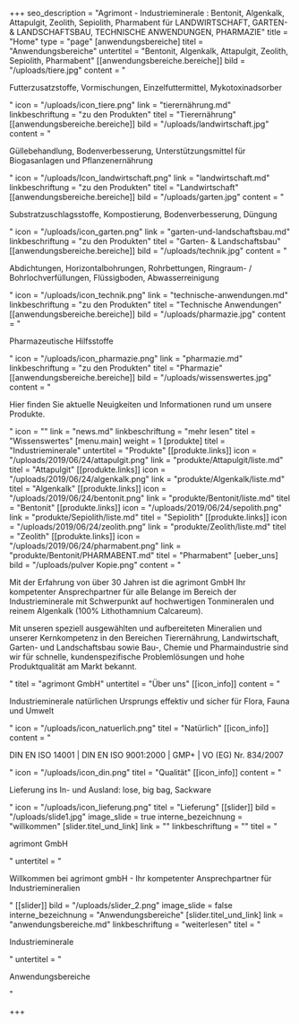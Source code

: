 +++
seo_description = "Agrimont - Industrieminerale : Bentonit, Algenkalk, Attapulgit, Zeolith, Sepiolith, Pharmabent für LANDWIRTSCHAFT, GARTEN- & LANDSCHAFTSBAU, TECHNISCHE ANWENDUNGEN, PHARMAZIE"
title = "Home"
type = "page"
[anwendungsbereiche]
titel = "Anwendungsbereiche"
untertitel = "Bentonit, Algenkalk, Attapulgit, Zeolith, Sepiolith, Pharmabent"
[[anwendungsbereiche.bereiche]]
bild = "/uploads/tiere.jpg"
content = "<p>Futterzusatzstoffe, Vormischungen, Einzelfuttermittel, Mykotoxinadsorber</p>"
icon = "/uploads/icon_tiere.png"
link = "tierernährung.md"
linkbeschriftung = "zu den Produkten"
titel = "Tierernährung"
[[anwendungsbereiche.bereiche]]
bild = "/uploads/landwirtschaft.jpg"
content = "<p>Güllebehandlung, Bodenverbesserung, Unterstützungsmittel für Biogasanlagen und Pflanzenernährung</p>"
icon = "/uploads/Icon_landwirtschaft.png"
link = "landwirtschaft.md"
linkbeschriftung = "zu den Produkten"
titel = "Landwirtschaft"
[[anwendungsbereiche.bereiche]]
bild = "/uploads/garten.jpg"
content = "<p>Substratzuschlagsstoffe, Kompostierung, Bodenverbesserung, Düngung</p>"
icon = "/uploads/icon_garten.png"
link = "garten-und-landschaftsbau.md"
linkbeschriftung = "zu den Produkten"
titel = "Garten- & Landschaftsbau"
[[anwendungsbereiche.bereiche]]
bild = "/uploads/technik.jpg"
content = "<p>Abdichtungen, Horizontalbohrungen, Rohrbettungen, Ringraum- / Bohrlochverfüllungen, Flüssigboden, Abwasserreinigung</p>"
icon = "/uploads/icon_technik.png"
link = "technische-anwendungen.md"
linkbeschriftung = "zu den Produkten"
titel = "Technische Anwendungen"
[[anwendungsbereiche.bereiche]]
bild = "/uploads/pharmazie.jpg"
content = "<p>Pharmazeutische Hilfsstoffe</p>"
icon = "/uploads/icon_pharmazie.png"
link = "pharmazie.md"
linkbeschriftung = "zu den Produkten"
titel = "Pharmazie"
[[anwendungsbereiche.bereiche]]
bild = "/uploads/wissenswertes.jpg"
content = "<p>Hier finden Sie aktuelle Neuigkeiten und Informationen rund um unsere Produkte.</p>"
icon = ""
link = "news.md"
linkbeschriftung = "mehr lesen"
titel = "Wissenswertes"
[menu.main]
weight = 1
[produkte]
titel = "Industrieminerale"
untertitel = "Produkte"
[[produkte.links]]
icon = "/uploads/2019/06/24/attapulgit.png"
link = "produkte/Attapulgit/liste.md"
titel = "Attapulgit"
[[produkte.links]]
icon = "/uploads/2019/06/24/algenkalk.png"
link = "produkte/Algenkalk/liste.md"
titel = "Algenkalk"
[[produkte.links]]
icon = "/uploads/2019/06/24/bentonit.png"
link = "produkte/Bentonit/liste.md"
titel = "Bentonit"
[[produkte.links]]
icon = "/uploads/2019/06/24/sepolith.png"
link = "produkte/Sepiolith/liste.md"
titel = "Sepiolith"
[[produkte.links]]
icon = "/uploads/2019/06/24/zeolith.png"
link = "produkte/Zeolith/liste.md"
titel = "Zeolith"
[[produkte.links]]
icon = "/uploads/2019/06/24/pharmabent.png"
link = "produkte/Bentonit/PHARMABENT.md"
titel = "Pharmabent"
[ueber_uns]
bild = "/uploads/pulver Kopie.png"
content = "<p>Mit der Erfahrung von über 30 Jahren ist die agrimont GmbH Ihr kompetenter Ansprechpartner für alle Belange im Bereich der Industrieminerale mit Schwerpunkt auf hochwertigen Tonmineralen und reinem Algenkalk (100% Lithothamnium Calcareum).</p><p>Mit unseren speziell ausgewählten und aufbereiteten Mineralien und unserer Kernkompetenz in den Bereichen Tierernährung, Landwirtschaft, Garten- und Landschaftsbau sowie Bau-, Chemie und Pharmaindustrie sind wir für schnelle, kundenspezifische Problemlösungen und hohe Produktqualität am Markt bekannt.</p>"
titel = "agrimont GmbH"
untertitel = "Über uns"
[[icon_info]]
content = "<p>Industrieminerale natürlichen Ursprungs effektiv und sicher für Flora, Fauna und Umwelt</p>"
icon = "/uploads/icon_natuerlich.png"
titel = "Natürlich"
[[icon_info]]
content = "<p>DIN EN ISO 14001 | DIN EN ISO 9001:2000 | GMP+ | VO (EG) Nr. 834/2007</p>"
icon = "/uploads/icon_din.png"
titel = "Qualität"
[[icon_info]]
content = "<p>Lieferung ins In- und Ausland: lose, big bag, Sackware</p>"
icon = "/uploads/icon_lieferung.png"
titel = "Lieferung"
[[slider]]
bild = "/uploads/slide1.jpg"
image_slide = true
interne_bezeichnung = "willkommen"
[slider.titel_und_link]
link = ""
linkbeschriftung = ""
titel = "<p>agrimont GmbH</p>"
untertitel = "<p>Willkommen bei agrimont gmbH - Ihr kompetenter Ansprechpartner für Industriemineralien</p>"
[[slider]]
bild = "/uploads/slider_2.png"
image_slide = false
interne_bezeichnung = "Anwendungsbereiche"
[slider.titel_und_link]
link = "anwendungsbereiche.md"
linkbeschriftung = "weiterlesen"
titel = "<p>Industrieminerale</p>"
untertitel = "<p>Anwendungsbereiche</p>"

+++
